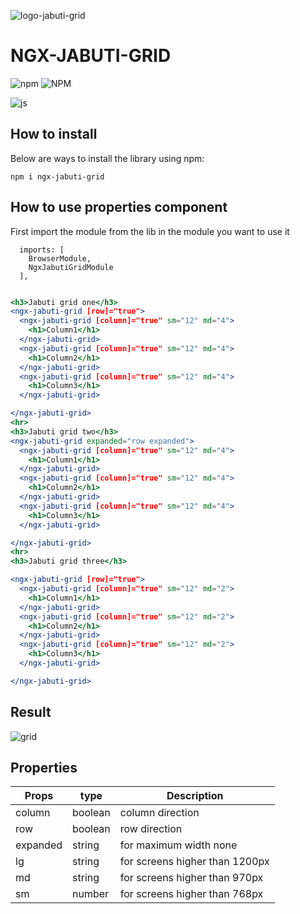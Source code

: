 ![logo-jabuti-grid](https://user-images.githubusercontent.com/33287490/187043270-9d4977a2-83e2-4cb8-9179-d21f68ef7e90.png)


# NGX-JABUTI-GRID

![npm](https://img.shields.io/npm/v/ngx-jabuti-grid)
![NPM](https://img.shields.io/npm/l/ngx-jabuti-grid)

<div style="display: inline_block">
    <img align="center" alt="js" src="https://img.shields.io/badge/Angular-DD0031?style=for-the-badge&logo=angular&logoColor=white" /> 
</div>

## How to install

Below are ways to install the library using npm:

```
npm i ngx-jabuti-grid

```

## How to use  properties component
First import the module from the lib in the module you want to use it 
```Jsx
  imports: [
    BrowserModule,
    NgxJabutiGridModule
  ],
```

```jsx

<h3>Jabuti grid one</h3>
<ngx-jabuti-grid [row]="true">
  <ngx-jabuti-grid [column]="true" sm="12" md="4">
    <h1>Column1</h1>
  </ngx-jabuti-grid>
  <ngx-jabuti-grid [column]="true" sm="12" md="4">
    <h1>Column2</h1>
  </ngx-jabuti-grid>
  <ngx-jabuti-grid [column]="true" sm="12" md="4">
    <h1>Column3</h1>
  </ngx-jabuti-grid>

</ngx-jabuti-grid>
<hr>
<h3>Jabuti grid two</h3>
<ngx-jabuti-grid expanded="row expanded">
  <ngx-jabuti-grid [column]="true" sm="12" md="4">
    <h1>Column1</h1>
  </ngx-jabuti-grid>
  <ngx-jabuti-grid [column]="true" sm="12" md="4">
    <h1>Column2</h1>
  </ngx-jabuti-grid>
  <ngx-jabuti-grid [column]="true" sm="12" md="4">
    <h1>Column3</h1>
  </ngx-jabuti-grid>

</ngx-jabuti-grid>
<hr>
<h3>Jabuti grid three</h3>

<ngx-jabuti-grid [row]="true">
  <ngx-jabuti-grid [column]="true" sm="12" md="2">
    <h1>Column1</h1>
  </ngx-jabuti-grid>
  <ngx-jabuti-grid [column]="true" sm="12" md="2">
    <h1>Column2</h1>
  </ngx-jabuti-grid>
  <ngx-jabuti-grid [column]="true" sm="12" md="2">
    <h1>Column3</h1>
  </ngx-jabuti-grid>

</ngx-jabuti-grid>

```
## Result
![grid](https://user-images.githubusercontent.com/33287490/188235964-d52e674d-f474-41f7-8905-e6410c42fd36.PNG)

## Properties


| Props               | type     |  Description                       |
| ------------------- | -------  | ---------------------------------  |
| column              | boolean  |  column  direction                 |
| row                 | boolean  |  row direction                     |
| expanded            | string   |  for maximum width none            |
| lg                  | string   |  for screens higher than 1200px    |
| md                  | string   |  for screens higher than 970px     |
| sm                  | number   |  for screens higher than 768px     |

